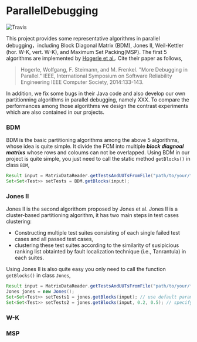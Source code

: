 # ParallelDebugging
![Travis](https://img.shields.io/travis/rust-lang/rust.svg)

This project provides some representative algorithms in parallel debugging，including Block Diagonal Matrix (BDM), Jones II, Weil-Kettler (hor. W-K, vert. W-K), and Maximum Set Packing(MSP). The first 5 algorithms are implemented by [Hogerle et al.](http://www.feu.de/ps/prjs/PD/). Cite their paper as follows, 

<blockquote>Hogerle, Wolfgang, F. Steimann, and M. Frenkel. "More Debugging in Parallel." IEEE, International Symposium on Software Reliability Engineering IEEE Computer Society, 2014:133-143.</blockquote>

In addition, we fix some bugs in their Java code and also develop our own partitionning algorithms in parallel debugging, namely XXX. To compare the performances among those algorithms we design the contrast experiments which are also contained in our projects. 

### BDM
BDM is the basic partitioning algorithms among the above 5 algorithms, whose idea is quite simple. It divide the FCM into multiple <strong><em>block diagnoal matrixs</em></strong> whose rows and coloums can not be overlapped. Using BDM in our project is quite simple, you just need to call the static method <code>getBlocks()</code> in class <code>BDM</code>,

```java
Result input = MatrixDataReader.getTestsAndUUTsFromFile("path/to/your/file");
Set<Set<Test>> setTests = BDM.getBlocks(input);
```

### Jones II

Jones II is the second algorithom proposed by Jones et al. Jones II is a cluster-based partitioning algorithm, it has two main steps in test cases clustering:
- Constructing multiple test suites consisting of each single failed test cases and all passed test cases, 
- clustering these test suites according to the similarity of susipicious ranking list obtainted by fault localization technique (i.e., Tanrantula) in each suites. 

Using Jones II is also quite easy you only need to call the function <code>getBlocks()</code> in class <code>Jones</code>, 

```java
Result input = MatrixDataReader.getTestsAndUUTsFromFile("path/to/your/file");
Jones jones = new Jones();
Set<Set<Test>> setTests1 = jones.getBlocks(input); // use default parameters
Set<Set<Test>> setTests2 = jones.getBlocks(input, 0.2, 0.5); // specify your own parameters if you want
```

### W-K

### MSP
